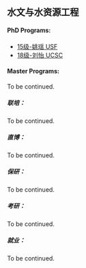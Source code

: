 ## 水文与水资源工程

#### PhD Programs:

 - [15级-姚瑶 USF](grad-application/environmental-science-and-engineering/hydrology-and-water-resources-engineerin/[US]-15-yaoyao.md)
 - [18级-刘怡 UCSC](grad-application\environmental-science-and-engineering\hydrology-and-water-resources-engineerin/[US]-18-liuyi.md)

#### Master Programs:

To be continued.

##### 联培：

To be continued.

##### 直博：

To be continued.

##### 保研：

To be continued.

##### 考研：

To be continued.

##### 就业：

To be continued.
